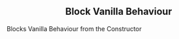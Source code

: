 <h2 style="text-align:center;"> Block Vanilla Behaviour</h2>

Blocks Vanilla Behaviour from the Constructor
